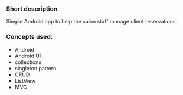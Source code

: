 ### Short description
Simple Android app to help the salon staff manage client reservations.   
### Concepts used:  
* Android  
* Android UI  
* collections  
* singleton pattern  
* CRUD  
* ListView  
* MVC

